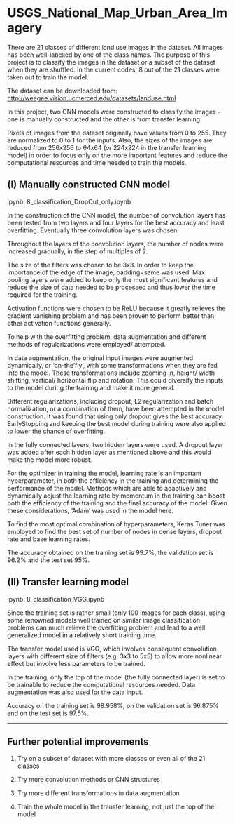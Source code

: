 # USGS_National_Map_Urban_Area_Imagery

There are 21 classes of different land use images in the dataset. All images has been well-labelled by one of the class names. The purpose of this project is to classify the images in the dataset or a subset of the dataset when they are shuffled. In the current codes, 8 out of the 21 classes were taken out to train the model.

The dataset can be downloaded from: http://weegee.vision.ucmerced.edu/datasets/landuse.html

In this project, two CNN models were constructed to classify the images – one is manually constructed and the other is from transfer learning.

Pixels of images from the dataset originally have values from 0 to 255. They are normalized to 0 to 1 for the inputs. Also, the sizes of the images are reduced from 256x256 to 64x64 (or 224x224 in the transfer learning model) in order to focus only on the more important features and reduce the computational resources and time needed to train the models.

(I) Manually constructed CNN model
-------------------------------------------------
ipynb: 8_classification_DropOut_only.ipynb

In the construction of the CNN model, the number of convolution layers has been tested from two layers and four layers for the best accuracy and least overfitting. Eventually three convolution layers was chosen. 

Throughout the layers of the convolution layers, the number of nodes were increased gradually, in the step of multiples of 2. 

The size of the filters was chosen to be 3x3. In order to keep the importance of the edge of the image, padding=same was used. Max pooling layers were added to keep only the most significant features and reduce the size of data needed to be processed and thus lower the time required for the training.

Activation functions were chosen to be ReLU because it greatly relieves the gradient vanishing problem and has been proven to perform better than other activation functions generally.

To help with the overfitting problem, data augmentation and different methods of regularizations were employed/ attempted. 

In data augmentation, the original input images were augmented dynamically, or ‘on-the’fly’,  with some transformations when they are fed into the model. These transformations include zooming in, height/ width shifting, vertical/ horizontal flip and rotation. This could diversify the inputs to the model during the training and make it more general.

Different regularizations, including dropout, L2 regularization and batch normalization, or a combination of them, have been attempted in the model construction. It was found that using only dropout gives the best accuracy. EarlyStopping and keeping the best model during training were also applied to lower the chance of overfitting.

In the fully connected layers, two hidden layers were used. A dropout layer was added after each hidden layer as mentioned above and this would make the model more robust. 

For the optimizer in training the model, learning rate is an important hyperparameter, in both the efficiency in the training and determining the performance of the model. Methods which are able to adaptively and dynamically adjust the learning rate by momentum in the training can boost both the efficiency of the training and the final accuracy of the model. Given these considerations, ‘Adam’ was used in the model here.

To find the most optimal combination of hyperparameters, Keras Tuner was employed to find the best set of number of nodes in dense layers, dropout rate and base learning rates. 

The accuracy obtained on the training set is 99.7%, the validation set is 96.2% and the test set 95%. 

(II) Transfer learning model
-------------------------------------------------
ipynb: 8_classification_VGG.ipynb

Since the training set is rather small (only 100 images for each class), using some renowned models well trained on similar image classification problems can much relieve the overfitting problem and lead to a well generalized model in a relatively short training time.

The transfer model used is VGG, which involves consequent convolution layers with different size of filters (e.g. 3x3 to 5x5) to allow more nonlinear effect but involve less parameters to be trained. 

In the training, only the top of the model (the fully connected layer) is set to be trainable to reduce the computational resources needed. Data augmentation was also used for the data input.

Accuracy on the training set is 98.958%, on the validation set is 96.875% and on the test set is 97.5%.

-------------------------------------------------
  Further potential improvements
-------------------------------------------------

1) Try on a subset of dataset with more classes or even all of the 21 classes

2) Try more convolution methods or CNN structures 

3) Try more different transformations in data augmentation

4) Train the whole model in the transfer learning, not just the top of the model


